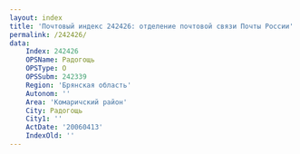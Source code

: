 ```yaml
---
layout: index
title: 'Почтовый индекс 242426: отделение почтовой связи Почты России'
permalink: /242426/
data:
    Index: 242426
    OPSName: Радогощь
    OPSType: О
    OPSSubm: 242339
    Region: 'Брянская область'
    Autonom: ''
    Area: 'Комаричский район'
    City: Радогощь
    City1: ''
    ActDate: '20060413'
    IndexOld: ''
---
```

